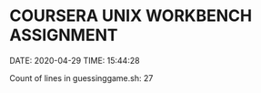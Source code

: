 # COURSERA UNIX WORKBENCH ASSIGNMENT

DATE: 2020-04-29 TIME: 15:44:28

Count of lines in guessinggame.sh: 27 
